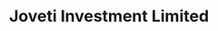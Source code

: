 ---
title: "Joveti Investment Limited"
url: /malaba-town-council/joveti-investment-limited/
shop: office supplies
---